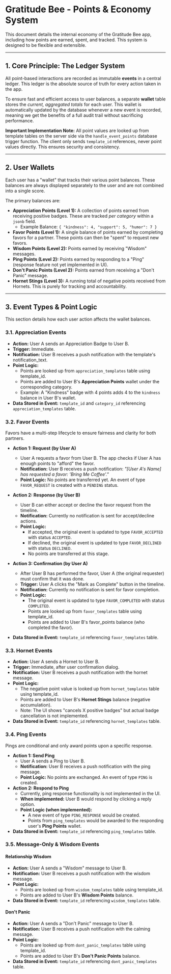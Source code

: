 # Gratitude Bee - Points & Economy System

This document details the internal economy of the Gratitude Bee app, including how points are earned, spent, and tracked. This system is designed to be flexible and extensible.

---

## 1. Core Principle: The Ledger System

All point-based interactions are recorded as immutable **events** in a central ledger. This ledger is the absolute source of truth for every action taken in the app.

To ensure fast and efficient access to user balances, a separate **wallet** table stores the *current, aggregated totals* for each user. This wallet is automatically updated by the database whenever a new event is recorded, meaning we get the benefits of a full audit trail without sacrificing performance.

**Important Implementation Note:** All point values are looked up from template tables on the server side via the `handle_event_points` database trigger function. The client only sends `template_id` references, never point values directly. This ensures security and consistency.

---

## 2. User Wallets

Each user has a "wallet" that tracks their various point balances. These balances are always displayed separately to the user and are not combined into a single score.

The primary balances are:

*   **Appreciation Points (Level 1):** A collection of points earned from receiving positive badges. These are tracked *per category* within a `jsonb` field.
    *   Example Balance: `{ "kindness": 4, "support": 5, "humor": 7 }`
*   **Favor Points (Level 1):** A single balance of points earned by completing favors for a partner. These points can then be "spent" to request new favors.
*   **Wisdom Points (Level 2):** Points earned by receiving "Wisdom" messages.
*   **Ping Points (Level 2):** Points earned by responding to a "Ping" (response feature not yet implemented in UI).
*   **Don't Panic Points (Level 2):** Points earned from receiving a "Don't Panic" message.
*   **Hornet Stings (Level 3):** A running total of negative points received from Hornets. This is purely for tracking and accountability.

---

## 3. Event Types & Point Logic

This section details how each user action affects the wallet balances.

### 3.1. Appreciation Events
*   **Action:** User A sends an Appreciation Badge to User B.
*   **Trigger:** Immediate.
*   **Notification:** User B receives a push notification with the template's notification_text.
*   **Point Logic:**
    *   Points are looked up from `appreciation_templates` table using template_id.
    *   Points are added to User B's **Appreciation Points** wallet under the corresponding category.
    *   Example: A "Kindness" badge with 4 points adds 4 to the `kindness` balance in User B's wallet.
*   **Data Stored in Event:** `template_id` and `category_id` referencing `appreciation_templates` table.

### 3.2. Favor Events
Favors have a multi-step lifecycle to ensure fairness and clarity for both partners.

*   **Action 1: Request (by User A)**
    *   User A requests a favor from User B. The app checks if User A has enough points to "afford" the favor.
    *   **Notification:** User B receives a push notification: *"[User A's Name] has requested a favor: 'Bring Me Coffee'."*
    *   **Point Logic:** No points are transferred yet. An event of type `FAVOR_REQUEST` is created with a `PENDING` status.

*   **Action 2: Response (by User B)**
    *   User B can either accept or decline the favor request from the timeline.
    *   **Notification:** Currently no notification is sent for accept/decline actions.
    *   **Point Logic:** 
        *   If accepted, the original event is updated to type `FAVOR_ACCEPTED` with status `ACCEPTED`.
        *   If declined, the original event is updated to type `FAVOR_DECLINED` with status `DECLINED`.
        *   No points are transferred at this stage.

*   **Action 3: Confirmation (by User A)**
    *   After User B has performed the favor, User A (the original requester) must confirm that it was done.
    *   **Trigger:** User A clicks the "Mark as Complete" button in the timeline.
    *   **Notification:** Currently no notification is sent for favor completion.
    *   **Point Logic:**
        *   The original event is updated to type `FAVOR_COMPLETED` with status `COMPLETED`.
        *   Points are looked up from `favor_templates` table using template_id.
        *   Points are added to User B's favor_points balance (who completed the favor).
*   **Data Stored in Event:** `template_id` referencing `favor_templates` table.

### 3.3. Hornet Events
*   **Action:** User A sends a Hornet to User B.
*   **Trigger:** Immediate, after user confirmation dialog.
*   **Notification:** User B receives a push notification with the hornet message.
*   **Point Logic:**
    *   The negative point value is looked up from `hornet_templates` table using template_id.
    *   Points are added to User B's **Hornet Stings** balance (negative accumulation).
    *   Note: The UI shows "cancels X positive badges" but actual badge cancellation is not implemented.
*   **Data Stored in Event:** `template_id` referencing `hornet_templates` table.

### 3.4. Ping Events
Pings are conditional and only award points upon a specific response.

*   **Action 1: Send Ping**
    *   User A sends a Ping to User B.
    *   **Notification:** User B receives a push notification with the ping message.
    *   **Point Logic:** No points are exchanged. An event of type `PING` is created.
*   **Action 2: Respond to Ping**
    *   Currently, ping response functionality is not implemented in the UI.
    *   **When implemented:** User B would respond by clicking a reply option.
    *   **Point Logic (when implemented):**
        *   A new event of type `PING_RESPONSE` would be created.
        *   Points from `ping_templates` would be awarded to the responding user's **Ping Points** wallet.
*   **Data Stored in Event:** `template_id` referencing `ping_templates` table.

### 3.5. Message-Only & Wisdom Events

#### Relationship Wisdom
*   **Action:** User A sends a "Wisdom" message to User B.
*   **Notification:** User B receives a push notification with the wisdom message.
*   **Point Logic:** 
    *   Points are looked up from `wisdom_templates` table using template_id.
    *   Points are added to User B's **Wisdom Points** balance.
*   **Data Stored in Event:** `template_id` referencing `wisdom_templates` table.

#### Don't Panic
*   **Action:** User A sends a "Don't Panic" message to User B.
*   **Notification:** User B receives a push notification with the calming message.
*   **Point Logic:** 
    *   Points are looked up from `dont_panic_templates` table using template_id.
    *   Points are added to User B's **Don't Panic Points** balance.
*   **Data Stored in Event:** `template_id` referencing `dont_panic_templates` table. 